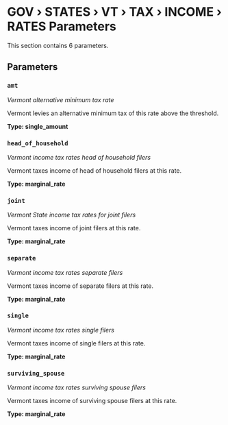 # GOV › STATES › VT › TAX › INCOME › RATES Parameters

This section contains 6 parameters.

## Parameters

### `amt`
*Vermont alternative minimum tax rate*

Vermont levies an alternative minimum tax of this rate above the threshold.

**Type: single_amount**


### `head_of_household`
*Vermont income tax rates head of household filers*

Vermont taxes income of head of household filers at this rate.

**Type: marginal_rate**


### `joint`
*Vermont State income tax rates for joint filers*

Vermont taxes income of joint filers at this rate.

**Type: marginal_rate**


### `separate`
*Vermont income tax rates separate filers*

Vermont taxes income of separate filers at this rate.

**Type: marginal_rate**


### `single`
*Vermont income tax rates single filers*

Vermont taxes income of single filers at this rate.

**Type: marginal_rate**


### `surviving_spouse`
*Vermont income tax rates surviving spouse filers*

Vermont taxes income of surviving spouse filers at this rate.

**Type: marginal_rate**

